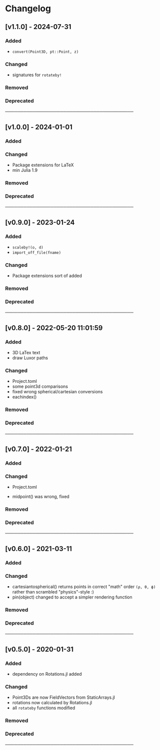 # Changelog

## [v1.1.0] - 2024-07-31

### Added

- `convert(Point3D, pt::Point, z)`

### Changed

- signatures for `rotateby!`

### Removed

### Deprecated

──────────────────────────────────────────

## [v1.0.0] - 2024-01-01

### Added

### Changed

- Package extensions for LaTeX
- min Julia 1.9

### Removed

### Deprecated

──────────────────────────────────────────

## [v0.9.0] - 2023-01-24

### Added

- `scaleby!(o, d)`
- `import_off_file(fname)`

### Changed

- Package extensions sort of added

### Removed

### Deprecated

──────────────────────────────────────────

## [v0.8.0] - 2022-05-20 11:01:59

### Added

- 3D LaTex text
- draw Luxor paths

### Changed

- Project.toml
- some point3d comparisons
- fixed wrong spherical/cartesian conversions
- eachindex()

### Removed

### Deprecated

──────────────────────────────────────────

## [v0.7.0] - 2022-01-21

### Added

### Changed

- Project.toml

- midpoint() was wrong, fixed

### Removed

### Deprecated

──────────────────────────────────────────

## [v0.6.0] - 2021-03-11

### Added

### Changed

- cartesiantospherical() returns points in correct "math" order `(ρ, θ, ϕ)`
rather than scrambled "physics"-style :)
- pin(object) changed to accept a simpler rendering function

### Removed

### Deprecated

──────────────────────────────────────────

## [v0.5.0] - 2020-01-31

### Added

- dependency on Rotations.jl added

### Changed

- Point3Ds are now FieldVectors from StaticArrays.jl
- rotations now calculated by Rotations.jl
- all `rotateby` functions modified

### Removed

### Deprecated

──────────────────────────────────────────
